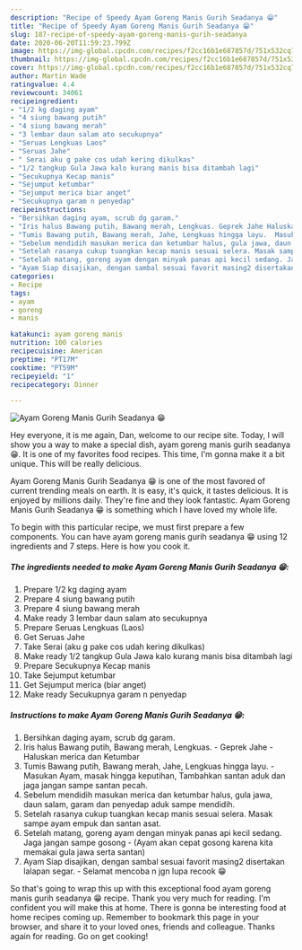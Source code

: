 ```yaml
---
description: "Recipe of Speedy Ayam Goreng Manis Gurih Seadanya 😁"
title: "Recipe of Speedy Ayam Goreng Manis Gurih Seadanya 😁"
slug: 187-recipe-of-speedy-ayam-goreng-manis-gurih-seadanya
date: 2020-06-20T11:59:23.799Z
image: https://img-global.cpcdn.com/recipes/f2cc16b1e687857d/751x532cq70/ayam-goreng-manis-gurih-seadanya-😁-foto-resep-utama.jpg
thumbnail: https://img-global.cpcdn.com/recipes/f2cc16b1e687857d/751x532cq70/ayam-goreng-manis-gurih-seadanya-😁-foto-resep-utama.jpg
cover: https://img-global.cpcdn.com/recipes/f2cc16b1e687857d/751x532cq70/ayam-goreng-manis-gurih-seadanya-😁-foto-resep-utama.jpg
author: Martin Wade
ratingvalue: 4.4
reviewcount: 34061
recipeingredient:
- "1/2 kg daging ayam"
- "4 siung bawang putih"
- "4 siung bawang merah"
- "3 lembar daun salam ato secukupnya"
- "Seruas Lengkuas Laos"
- "Seruas Jahe"
- " Serai aku g pake cos udah kering dikulkas"
- "1/2 tangkup Gula Jawa kalo kurang manis bisa ditambah lagi"
- "Secukupnya Kecap manis"
- "Sejumput ketumbar"
- "Sejumput merica biar anget"
- "Secukupnya garam n penyedap"
recipeinstructions:
- "Bersihkan daging ayam, scrub dg garam."
- "Iris halus Bawang putih, Bawang merah, Lengkuas. Geprek Jahe Haluskan merica dan Ketumbar"
- "Tumis Bawang putih, Bawang merah, Jahe, Lengkuas hingga layu.  Masukan Ayam, masak hingga keputihan, Tambahkan santan aduk dan jaga jangan sampe santan pecah."
- "Sebelum mendidih masukan merica dan ketumbar halus, gula jawa, daun salam, garam dan penyedap aduk sampe mendidih."
- "Setelah rasanya cukup tuangkan kecap manis sesuai selera. Masak sampe ayam empuk dan santan asat."
- "Setelah matang, goreng ayam dengan minyak panas api kecil sedang. Jaga jangan sampe gosong (Ayam akan cepat gosong karena kita memakai gula jawa serta santan)"
- "Ayam Siap disajikan, dengan sambal sesuai favorit masing2 disertakan lalapan segar. Selamat mencoba n jgn lupa recook  😁"
categories:
- Recipe
tags:
- ayam
- goreng
- manis

katakunci: ayam goreng manis 
nutrition: 100 calories
recipecuisine: American
preptime: "PT17M"
cooktime: "PT59M"
recipeyield: "1"
recipecategory: Dinner

---
```



![Ayam Goreng Manis Gurih Seadanya 😁](https://img-global.cpcdn.com/recipes/f2cc16b1e687857d/751x532cq70/ayam-goreng-manis-gurih-seadanya-😁-foto-resep-utama.jpg)

Hey everyone, it is me again, Dan, welcome to our recipe site. Today, I will show you a way to make a special dish, ayam goreng manis gurih seadanya 😁. It is one of my favorites food recipes. This time, I'm gonna make it a bit unique. This will be really delicious.

Ayam Goreng Manis Gurih Seadanya 😁 is one of the most favored of current trending meals on earth. It is easy, it's quick, it tastes delicious. It is enjoyed by millions daily. They're fine and they look fantastic. Ayam Goreng Manis Gurih Seadanya 😁 is something which I have loved my whole life.




To begin with this particular recipe, we must first prepare a few components. You can have ayam goreng manis gurih seadanya 😁 using 12 ingredients and 7 steps. Here is how you cook it.

<!--inarticleads1-->

##### The ingredients needed to make Ayam Goreng Manis Gurih Seadanya 😁:

1. Prepare 1/2 kg daging ayam
1. Prepare 4 siung bawang putih
1. Prepare 4 siung bawang merah
1. Make ready 3 lembar daun salam ato secukupnya
1. Prepare Seruas Lengkuas (Laos)
1. Get Seruas Jahe
1. Take  Serai (aku g pake cos udah kering dikulkas)
1. Make ready 1/2 tangkup Gula Jawa kalo kurang manis bisa ditambah lagi
1. Prepare Secukupnya Kecap manis
1. Take Sejumput ketumbar
1. Get Sejumput merica (biar anget)
1. Make ready Secukupnya garam n penyedap




<!--inarticleads2-->

##### Instructions to make Ayam Goreng Manis Gurih Seadanya 😁:

1. Bersihkan daging ayam, scrub dg garam.
1. Iris halus Bawang putih, Bawang merah, Lengkuas. - Geprek Jahe - Haluskan merica dan Ketumbar
1. Tumis Bawang putih, Bawang merah, Jahe, Lengkuas hingga layu.  - Masukan Ayam, masak hingga keputihan, Tambahkan santan aduk dan jaga jangan sampe santan pecah.
1. Sebelum mendidih masukan merica dan ketumbar halus, gula jawa, daun salam, garam dan penyedap aduk sampe mendidih.
1. Setelah rasanya cukup tuangkan kecap manis sesuai selera. Masak sampe ayam empuk dan santan asat.
1. Setelah matang, goreng ayam dengan minyak panas api kecil sedang. Jaga jangan sampe gosong - (Ayam akan cepat gosong karena kita memakai gula jawa serta santan)
1. Ayam Siap disajikan, dengan sambal sesuai favorit masing2 disertakan lalapan segar. - Selamat mencoba n jgn lupa recook  😁




So that's going to wrap this up with this exceptional food ayam goreng manis gurih seadanya 😁 recipe. Thank you very much for reading. I'm confident you will make this at home. There is gonna be interesting food at home recipes coming up. Remember to bookmark this page in your browser, and share it to your loved ones, friends and colleague. Thanks again for reading. Go on get cooking!
